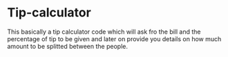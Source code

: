# Tip-calculator
This basically a tip calculator code which will ask fro the bill and the percentage of tip to be given and later on provide you details on how much amount to be splitted between the people.
